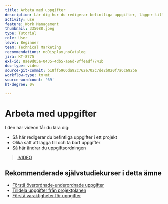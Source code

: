 ```yaml
---
title: Arbeta med uppgifter
description: Lär dig hur du redigerar befintliga uppgifter, lägger till och tar bort uppgifter och ändrar uppgiftsordningen i ett projekt i Workfront.
activity: use
feature: Work Management
thumbnail: 335088.jpeg
type: Tutorial
role: User
level: Beginner
team: Technical Marketing
recommendations: noDisplay,noCatalog
jira: KT-8775
exl-id: 8ae9d05a-0435-4db5-a66d-8ffeadf7741b
doc-type: video
source-git-commit: b18ff5966da92c762e702c7de2b020f7a6c692b6
workflow-type: tm+mt
source-wordcount: '69'
ht-degree: 0%

---
```


# Arbeta med uppgifter

I den här videon får du lära dig:

* Så här redigerar du befintliga uppgifter i ett projekt
* Olika sätt att lägga till och ta bort uppgifter
* Så här ändrar du uppgiftsordningen

>[!VIDEO](https://video.tv.adobe.com/v/335088/?quality=12&learn=on)

## Rekommenderade självstudiekurser i detta ämne

* [Förstå överordnade-underordnade uppgifter](/help/manage-work/tasks/understand-parent-child-tasks.md)
* [Tilldela uppgifter från projektplanen](/help/manage-work/tasks/assign-tasks-from-the-project-plan.md)
* [Förstå varaktigheter för uppgifter](/help/manage-work/tasks/understand-task-durations.md)
